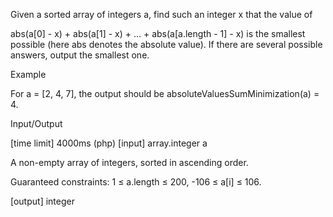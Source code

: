 Given a sorted array of integers a, find such an integer x that the value of

abs(a[0] - x) + abs(a[1] - x) + ... + abs(a[a.length - 1] - x)
is the smallest possible (here abs denotes the absolute value).
If there are several possible answers, output the smallest one.

Example

For a = [2, 4, 7], the output should be
absoluteValuesSumMinimization(a) = 4.

Input/Output

[time limit] 4000ms (php)
[input] array.integer a

A non-empty array of integers, sorted in ascending order.

Guaranteed constraints:
1 ≤ a.length ≤ 200,
-106 ≤ a[i] ≤ 106.

[output] integer